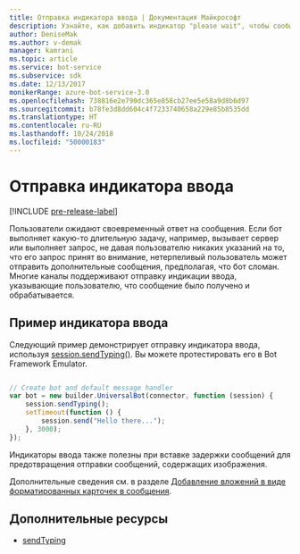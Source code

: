 ```yaml
---
title: Отправка индикатора ввода | Документация Майкрософт
description: Узнайте, как добавить индикатор "please wait", чтобы сообщить пользователю, что бот обрабатывает запрос, используя пакет SDK Bot Builder для Node.js
author: DeniseMak
ms.author: v-demak
manager: kamrani
ms.topic: article
ms.service: bot-service
ms.subservice: sdk
ms.date: 12/13/2017
monikerRange: azure-bot-service-3.0
ms.openlocfilehash: 738816e2e790dc365e858cb27ee5e58a9d8b6d97
ms.sourcegitcommit: b78fe3d8dd604c4f7233740658a229e85b8535dd
ms.translationtype: HT
ms.contentlocale: ru-RU
ms.lasthandoff: 10/24/2018
ms.locfileid: "50000183"
---
```

# <a name="send-a-typing-indicator"></a>Отправка индикатора ввода 

[!INCLUDE [pre-release-label](../includes/pre-release-label-v3.md)]

Пользователи ожидают своевременный ответ на сообщения. Если бот выполняет какую-то длительную задачу, например, вызывает сервер или выполняет запрос, не давая пользователю никаких указаний на то, что его запрос принят во внимание, нетерпеливый пользователь может отправить дополнительные сообщения, предполагая, что бот сломан.
Многие каналы поддерживают отправку индикации ввода, указывающие пользователю, что сообщение было получено и обрабатывается.


## <a name="typing-indicator-example"></a>Пример индикатора ввода

Следующий пример демонстрирует отправку индикатора ввода, используя [session.sendTyping()][SendTyping].  Вы можете протестировать его в Bot Framework Emulator.


```javascript

// Create bot and default message handler
var bot = new builder.UniversalBot(connector, function (session) {
    session.sendTyping();
    setTimeout(function () {
        session.send("Hello there...");
    }, 3000);
});
```

Индикаторы ввода также полезны при вставке задержки сообщений для предотвращения отправки сообщений, содержащих изображения.

Дополнительные сведения см. в разделе [Добавление вложений в виде форматированных карточек в сообщения](bot-builder-nodejs-send-rich-cards.md).


## <a name="additional-resources"></a>Дополнительные ресурсы

* [sendTyping][SendTyping]


[SendTyping]: https://docs.botframework.com/en-us/node/builder/chat-reference/classes/_botbuilder_d_.session#sendtyping
[IMessage]: http://docs.botframework.com/en-us/node/builder/chat-reference/interfaces/_botbuilder_d_.imessage
